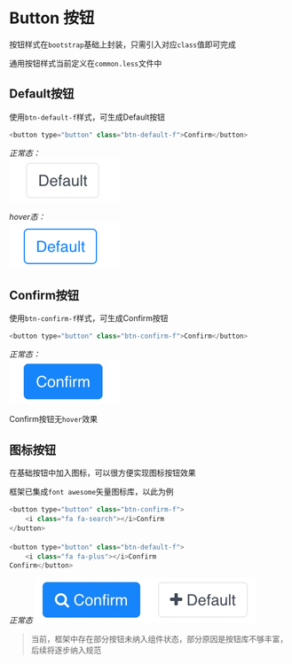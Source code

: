 # Button 按钮

按钮样式在`bootstrap`基础上封装，只需引入对应`class`值即可完成

通用按钮样式当前定义在`common.less`文件中

## Default按钮

使用`btn-default-f`样式，可生成Default按钮

```js
<button type="button" class="btn-default-f">Confirm</button>
```

*正常态：*  
![default正常态](../../img/btn/default.png ':size=100x40')

*hover态：*  
![hover正常态](../../img/btn/default-hover.png ':size=100x40')


## Confirm按钮

使用`btn-confirm-f`样式，可生成Confirm按钮

```js
<button type="button" class="btn-confirm-f">Confirm</button>
```

*正常态：*  
![confirm正常态](../../img/btn/confirm.png ':size=100x40')

Confirm按钮无`hover`效果

## 图标按钮

在基础按钮中加入图标，可以很方便实现图标按钮效果

框架已集成`font awesome`矢量图标库，以此为例

```js
<button type="button" class="btn-confirm-f">
    <i class="fa fa-search"></i>Confirm
</button>

<button type="button" class="btn-default-f">
    <i class="fa fa-plus"></i>Confirm
Confirm</button>
```
*正常态*
![default正常态](../../img/btn/btn-icon.png ':size=200x40')

> 当前，框架中存在部分按钮未纳入组件状态，部分原因是按钮库不够丰富，后续将逐步纳入规范